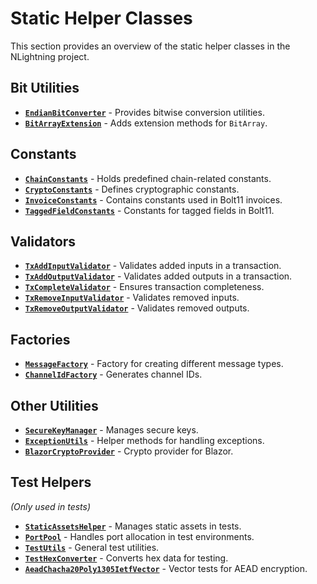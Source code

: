 # Static Helper Classes

This section provides an overview of the static helper classes in the NLightning project.

## Bit Utilities
- **[`EndianBitConverter`](xref:NLightning.Common.BitUtils.EndianBitConverter)** - Provides bitwise conversion utilities.
- **[`BitArrayExtension`](xref:NLightning.Common.Extensions.BitArrayExtension)** - Adds extension methods for `BitArray`.

## Constants
- **[`ChainConstants`](xref:NLightning.Common.Constants.ChainConstants)** - Holds predefined chain-related constants.
- **[`CryptoConstants`](xref:NLightning.Common.Constants.CryptoConstants)** - Defines cryptographic constants.
- **[`InvoiceConstants`](xref:NLightning.Bolts.BOLT11.Constants.InvoiceConstants)** - Contains constants used in Bolt11 invoices.
- **[`TaggedFieldConstants`](xref:NLightning.Bolts.BOLT11.Constants.TaggedFieldConstants)** - Constants for tagged fields in Bolt11.

## Validators
- **[`TxAddInputValidator`](xref:NLightning.Bolts.BOLT2.Validators.TxAddInputValidator)** - Validates added inputs in a transaction.
- **[`TxAddOutputValidator`](xref:NLightning.Bolts.BOLT2.Validators.TxAddOutputValidator)** - Validates added outputs in a transaction.
- **[`TxCompleteValidator`](xref:NLightning.Bolts.BOLT2.Validators.TxCompleteValidator)** - Ensures transaction completeness.
- **[`TxRemoveInputValidator`](xref:NLightning.Bolts.BOLT2.Validators.TxRemoveInputValidator)** - Validates removed inputs.
- **[`TxRemoveOutputValidator`](xref:NLightning.Bolts.BOLT2.Validators.TxRemoveOutputValidator)** - Validates removed outputs.

## Factories
- **[`MessageFactory`](xref:NLightning.Bolts.Factories.MessageFactory)** - Factory for creating different message types.
- **[`ChannelIdFactory`](xref:NLightning.Common.Factories.ChannelIdFactory)** - Generates channel IDs.

## Other Utilities
- **[`SecureKeyManager`](xref:NLightning.Common.Managers.SecureKeyManager)** - Manages secure keys.
- **[`ExceptionUtils`](xref:NLightning.Common.Utils.ExceptionUtils)** - Helper methods for handling exceptions.
- **[`BlazorCryptoProvider`](xref:NLightning.Common.Crypto.Providers.JS.BlazorCryptoProvider)** - Crypto provider for Blazor.

## Test Helpers
*(Only used in tests)*
- **[`StaticAssetsHelper`](xref:NLightning.Blazor.Tests.Helpers.StaticAssetsHelper)** - Manages static assets in tests.
- **[`PortPool`](xref:NLightning.Bolts.Tests.BOLT1.Fixtures.PortPool)** - Handles port allocation in test environments.
- **[`TestUtils`](xref:NLightning.Common.Tests.Utils.TestUtils)** - General test utilities.
- **[`TestHexConverter`](xref:NLightning.Bolts.Tests.Utils.TestHexConverter)** - Converts hex data for testing.
- **[`AeadChacha20Poly1305IetfVector`](xref:NLightning.Common.Tests.Vectors.AeadChacha20Poly1305IetfVector)** - Vector tests for AEAD encryption.
